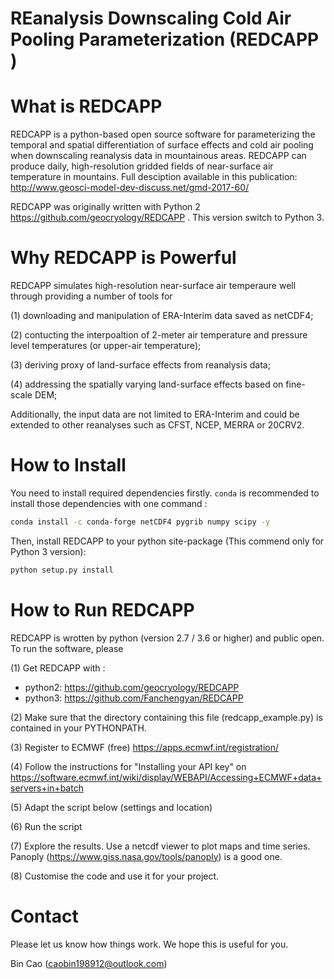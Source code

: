 # REanalysis Downscaling Cold Air Pooling Parameterization (REDCAPP )

# What is REDCAPP
REDCAPP is a python-based open source software for parameterizing the temporal and spatial differentiation of surface effects and cold air pooling when downscaling reanalysis data in mountainous areas. REDCAPP can produce daily, high-resolution gridded fields of near-surface air temperature in mountains.
Full desciption available in this publication: http://www.geosci-model-dev-discuss.net/gmd-2017-60/

REDCAPP was originally written with Python 2 <https://github.com/geocryology/REDCAPP> . This version switch to Python 3.


# Why REDCAPP is Powerful 
REDCAPP simulates high-resolution near-surface air temperaure well through providing a number of tools for

(1) downloading and manipulation of ERA-Interim data saved as netCDF4;

(2) contucting the interpoaltion of 2-meter air temperature and pressure level temperatures (or upper-air temperature);

(3) deriving proxy of land-surface effects from reanalysis data;

(4) addressing the spatially varying land-surface effects based on fine-scale DEM;


Additionally, the input data are not limited to ERA-Interim and could be extended to other reanalyses such as CFST, NCEP, MERRA or 20CRV2.

# How to Install

You need to install required dependencies firstly. `conda` is recommended to install those dependencies with one command :

```bash
conda install -c conda-forge netCDF4 pygrib numpy scipy -y
```

Then, install REDCAPP to your python site-package (This commend only for Python 3 version):

```bash
python setup.py install
```

# How to Run REDCAPP
REDCAPP is wrotten by python (version 2.7 / 3.6 or higher) and public open. To run the software, please

(1) Get REDCAPP with :

- python2: <https://github.com/geocryology/REDCAPP>  
- python3: <https://github.com/Fanchengyan/REDCAPP>

(2) Make sure that the directory containing this file (redcapp_example.py) is contained in your PYTHONPATH.

(3) Register to ECMWF (free) https://apps.ecmwf.int/registration/

(4) Follow the instructions for "Installing your API key" on
    https://software.ecmwf.int/wiki/display/WEBAPI/Accessing+ECMWF+data+servers+in+batch

(5) Adapt the script below (settings and location) 

(6) Run the script

(7) Explore the results. Use a netcdf viewer to plot maps and time series.
    Panoply (https://www.giss.nasa.gov/tools/panoply) is a good one.

(8) Customise the code and use it for your project.



# Contact
Please let us know how things work. We hope this is useful for you.

Bin Cao (caobin198912@outlook.com)
